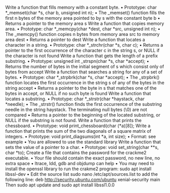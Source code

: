 Write a function that fills memory with a constant byte.
•	Prototype: char *_memset(char *s, char b, unsigned int n);
•	The _memset() function fills the first n bytes of the memory area pointed to by s with the constant byte b
•	Returns a pointer to the memory area s
Write a function that copies memory area.
•	Prototype: char *_memcpy(char *dest, char *src, unsigned int n);
•	The _memcpy() function copies n bytes from memory area src to memory area dest
•	Returns a pointer to dest
Write a function that locates a character in a string.
•	Prototype: char *_strchr(char *s, char c);
•	Returns a pointer to the first occurrence of the character c in the string s, or NULL if the character is not found
Write a function that gets the length of a prefix substring.
•	Prototype: unsigned int _strspn(char *s, char *accept);
•	Returns the number of bytes in the initial segment of s which consist only of bytes from accept
Write a function that searches a string for any of a set of bytes.
•	Prototype: char *_strpbrk(char *s, char *accept);
•	The _strpbrk() function locates the first occurrence in the string s of any of the bytes in the string accept
•	Returns a pointer to the byte in s that matches one of the bytes in accept, or NULL if no such byte is found
Write a function that locates a substring.
•	Prototype: char *_strstr(char *haystack, char *needle);
•	The _strstr() function finds the first occurrence of the substring needle in the string haystack. The terminating null bytes (\0) are not compared
•	Returns a pointer to the beginning of the located substring, or NULL if the substring is not found.
Write a function that prints the chessboard.
•	Prototype: void print_chessboard(char (*a)[8]);
Write a function that prints the sum of the two diagonals of a square matrix of integers.
•	Prototype: void print_diagsums(int *a, int size);
•	Format: see example
•	You are allowed to use the standard library
Write a function that sets the value of a pointer to a char.
•	Prototype: void set_string(char **s, char *to);
Create a file that contains the password for the crackme2 executable.
•	Your file should contain the exact password, no new line, no extra space
•	ltrace, ldd, gdb and objdump can help
•	You may need to install the openssl library to run the crakme2 program: sudo apt install libssl-dev
•	Edit the source list sudo nano /etc/apt/sources.list to add the following line: deb http://security.ubuntu.com/ubuntu xenial-security main Then sudo apt update and sudo apt install libssl1.0.0

